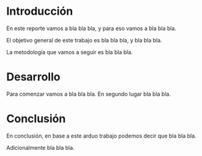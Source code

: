 # Introducción

En este reporte vamos a bla bla bla, y para eso vamos a bla bla bla.

El objetivo general de este trabajo es bla bla bla, y bla bla bla.

La metodología que vamos a seguir es bla bla bla.

# Desarrollo

Para comenzar vamos a bla bla bla.
En segundo lugar bla bla bla.

# Conclusión

En conclusión, en base a este arduo trabajo podemos decir que bla bla bla.

Adicionalmente bla bla bla.
